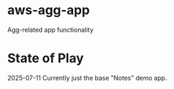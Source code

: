 # aws-agg-app
Agg-related app functionality

# State of Play
2025-07-11 Currently just the base "Notes" demo app.
